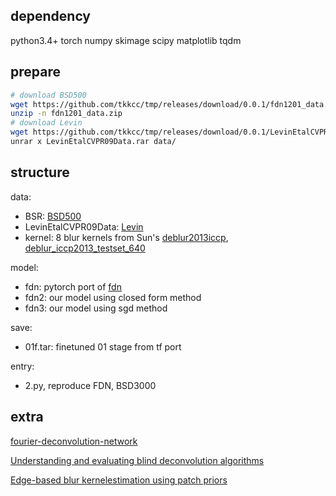 ## dependency

python3.4+ torch numpy skimage scipy matplotlib tqdm

## prepare

```sh
# download BSD500
wget https://github.com/tkkcc/tmp/releases/download/0.0.1/fdn1201_data.zip
unzip -n fdn1201_data.zip
# download Levin
wget https://github.com/tkkcc/tmp/releases/download/0.0.1/LevinEtalCVPR09Data.rar
unrar x LevinEtalCVPR09Data.rar data/
```

## structure

data:

- BSR: [BSD500](https://www2.eecs.berkeley.edu/Research/Projects/CS/vision/grouping/resources.html)
- LevinEtalCVPR09Data: [Levin](http://webee.technion.ac.il/people/anat.levin/papers/LevinEtalCVPR09Data.rar)
- kernel: 8 blur kernels from Sun's [deblur2013iccp](http://cs.brown.edu/~lbsun/deblur2013/deblur2013iccp.html), [deblur_iccp2013_testset_640](http://cs.brown.edu/~lbsun/deblur2013/deblur_iccp2013_testset_640.zip)

model:

- fdn: pytorch port of [fdn](https://github.com/uschmidt83/fourier-deconvolution-network)
- fdn2: our model using closed form method
- fdn3: our model using sgd method

save:

- 01f.tar: finetuned 01 stage from tf port

entry:

- 2.py, reproduce FDN, BSD3000

## extra

[fourier-deconvolution-network](https://github.com/uschmidt83/fourier-deconvolution-network)

[Understanding and evaluating blind deconvolution algorithms](http://webee.technion.ac.il/people/anat.levin/)

[Edge-based blur kernelestimation using patch priors](http://cs.brown.edu/~lbsun/deblur2013/deblur2013iccp.html)


